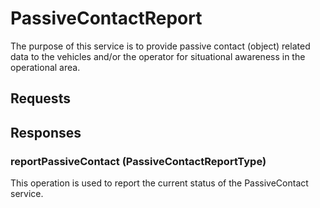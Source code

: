 # PassiveContactReport
The purpose of this service is to provide passive contact (object) related data to the vehicles and/or the operator for situational awareness in the operational area.

## Requests

## Responses
### reportPassiveContact (PassiveContactReportType)
This operation is used to report the current status of the PassiveContact service.
